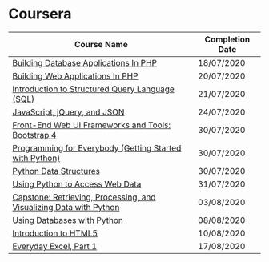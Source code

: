 # Coursera

| Course Name		                                                                                                                 | Completion Date|
| -------------------------------------------------------------------------------------------------------------------------------| ---------------|
| [Building Database Applications In PHP](https://www.coursera.org/learn/database-applications-php)	                             | 18/07/2020	    |
| [Building Web Applications In PHP](https://www.coursera.org/learn/web-applications-php)                                        | 20/07/2020     |
| [Introduction to Structured Query Language (SQL)](https://www.coursera.org/learn/intro-sql)                                    | 21/07/2020     |    
| [JavaScript, jQuery, and JSON](https://www.coursera.org/learn/javascript-jquery-json)                                          | 24/07/2020     |
| [Front-End Web UI Frameworks and Tools: Bootstrap 4](https://www.coursera.org/learn/bootstrap-4)                               | 30/07/2020     |
| [Programming for Everybody (Getting Started with Python)](https://www.coursera.org/learn/python)                               | 30/07/2020     |
| [Python Data Structures](https://www.coursera.org/learn/python-data)                                                           | 30/07/2020     |
| [Using Python to Access Web Data](https://www.coursera.org/learn/python-network-data)                                          | 31/07/2020     |
| [Capstone: Retrieving, Processing, and Visualizing Data with Python](https://www.coursera.org/learn/python-data-visualization) | 03/08/2020     |
| [Using Databases with Python](https://www.coursera.org/learn/python-databases)                                                 | 08/08/2020     |
| [Introduction to HTML5](https://www.coursera.org/learn/html)                                                                   | 10/08/2020     |
| [Everyday Excel, Part 1](https://www.coursera.org/learn/everyday-excel-part-1)                                                 | 17/08/2020     |
